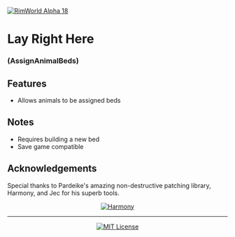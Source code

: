 [![RimWorld Alpha 18](https://img.shields.io/badge/RimWorld-Alpha%2018-brightgreen.svg)](http://rimworldgame.com/)

# Lay Right Here
### (AssignAnimalBeds)

## Features
- Allows animals to be assigned beds

## Notes
- Requires building a new bed
- Save game compatible

## Acknowledgements

Special thanks to Pardeike's amazing non-destructive patching library, Harmony, and Jec for his superb tools.
<p align="center">
  <a href="https://github.com/pardeike/Harmony">
    <img src="https://s24.postimg.org/58bl1rz39/logo.png" alt="Harmony" />
  </a>
</p>

<hr>

<p align="center">
  <a href="./LICENSE">
    <img src="https://img.shields.io/badge/license-MIT-lightgray.svg?style=flat" alt="MIT License" />
  </a>
</p>